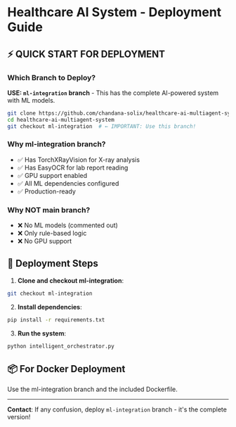 # Healthcare AI System - Deployment Guide

## ⚡ QUICK START FOR DEPLOYMENT

### Which Branch to Deploy?
**USE: `ml-integration` branch** - This has the complete AI-powered system with ML models.

```bash
git clone https://github.com/chandana-solix/healthcare-ai-multiagent-system.git
cd healthcare-ai-multiagent-system
git checkout ml-integration  # ← IMPORTANT: Use this branch!
```

### Why ml-integration branch?
- ✅ Has TorchXRayVision for X-ray analysis
- ✅ Has EasyOCR for lab report reading
- ✅ GPU support enabled
- ✅ All ML dependencies configured
- ✅ Production-ready

### Why NOT main branch?
- ❌ No ML models (commented out)
- ❌ Only rule-based logic
- ❌ No GPU support

## 🚀 Deployment Steps

1. **Clone and checkout ml-integration**:
```bash
git checkout ml-integration
```

2. **Install dependencies**:
```bash
pip install -r requirements.txt
```

3. **Run the system**:
```bash
python intelligent_orchestrator.py
```

## 📦 For Docker Deployment
Use the ml-integration branch and the included Dockerfile.

---
**Contact**: If any confusion, deploy `ml-integration` branch - it's the complete version!
